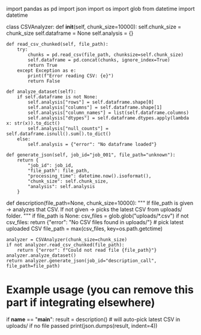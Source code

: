 import pandas as pd
import json
import os
import glob
from datetime import datetime


class CSVAnalyzer:
    def __init__(self, chunk_size=10000):
        self.chunk_size = chunk_size
        self.dataframe = None
        self.analysis = {}

    def read_csv_chunked(self, file_path):
        try:
            chunks = pd.read_csv(file_path, chunksize=self.chunk_size)
            self.dataframe = pd.concat(chunks, ignore_index=True)
            return True
        except Exception as e:
            print(f"Error reading CSV: {e}")
            return False

    def analyze_dataset(self):
        if self.dataframe is not None:
            self.analysis["rows"] = self.dataframe.shape[0]
            self.analysis["columns"] = self.dataframe.shape[1]
            self.analysis["column_names"] = list(self.dataframe.columns)
            self.analysis["dtypes"] = self.dataframe.dtypes.apply(lambda x: str(x)).to_dict()
            self.analysis["null_counts"] = self.dataframe.isnull().sum().to_dict()
        else:
            self.analysis = {"error": "No dataframe loaded"}

    def generate_json(self, job_id="job_001", file_path="unknown"):
        return {
            "job_id": job_id,
            "file_path": file_path,
            "processing_time": datetime.now().isoformat(),
            "chunk_size": self.chunk_size,
            "analysis": self.analysis
        }


def description(file_path=None, chunk_size=10000):
    """
    If file_path is given → analyzes that CSV.
    If not given → picks the latest CSV from uploads/ folder.
    """
    if file_path is None:
        csv_files = glob.glob("uploads/*.csv")
        if not csv_files:
            return {"error": "No CSV files found in uploads/"}
        # pick latest uploaded CSV
        file_path = max(csv_files, key=os.path.getctime)

    analyzer = CSVAnalyzer(chunk_size=chunk_size)
    if not analyzer.read_csv_chunked(file_path):
        return {"error": f"Could not read file {file_path}"}
    analyzer.analyze_dataset()
    return analyzer.generate_json(job_id="description_call", file_path=file_path)


# Example usage (you can remove this part if integrating elsewhere)
if __name__ == "__main__":
    result = description()  # will auto-pick latest CSV in uploads/ if no file passed
    print(json.dumps(result, indent=4))
